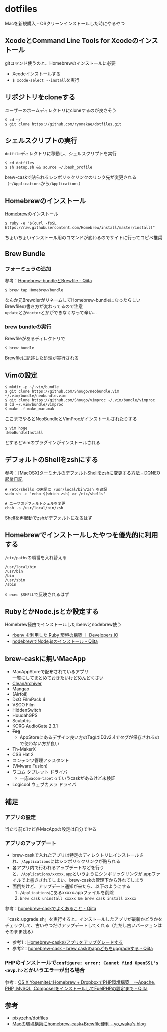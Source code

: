 dotfiles
=====

Macを新規購入・OSクリーンインストールした時にやるやつ


## XcodeとCommand Line Tools for Xcodeのインストール
gitコマンド使うのと、Homebrewのインストールに必要

* Xcodeインストールする
* `$ xcode-select --install`を実行


## リポジトリをcloneする
ユーザーのホームディレクトリにcloneするのが良さそう

    $ cd ~/
    $ git clone https://github.com/ryonakae/dotfiles.git


## シェルスクリプトの実行
`dotfile`ディレクトリに移動し、シェルスクリプトを実行

    $ cd dotfiles
    $ sh setup.sh && source ~/.bash_profile

brew-caskで貼られるシンボリックリンクのリンク先が変更される（`~/Applications`から`/Applications`）


## Homebrewのインストール
[Homebrew](http://brew.sh/index_ja.html)のインストール

    $ ruby -e "$(curl -fsSL https://raw.githubusercontent.com/Homebrew/install/master/install)"

ちょいちょいインストール用のコマンドが変わるのでサイトに行ってコピペ推奨


## Brew Bundle
### フォーミュラの追加
参考：[Homebrew-bundleとBrewfile - Qiita](http://qiita.com/mather314/items/900ae69eba8d6d980cb2)

    $ brew tap Homebrew/bundle

なんか元BrewdlerがリネームしてHomebrew-bundleになったらしい  
Brewfileの書き方が変わってるので注意  
`update`とか`doctor`とかができなくなって辛い…


### brew bundleの実行
Brewfileがあるディレクトリで

    $ brew bundle

Brewfileに記述した処理が実行される


## Vimの設定

    $ mkdir -p ~/.vim/bundle
    $ git clone https://github.com/Shougo/neobundle.vim ~/.vim/bundle/neobundle.vim
    $ git clone https://github.com/Shougo/vimproc ~/.vim/bundle/vimproc
    $ cd ~/.vim/bundle/vimproc
    $ make -f make_mac.mak

ここまでやるとNeoBundleとVimProcがインストールされたりする

    $ vim hoge
    :NeoBundleInstall

とするとVimのプラグインがインストールされる


## デフォルトのShellをzshにする
参考：[[MacOSX]ターミナルのデフォルトShellをzshに変更する方法 - DQNEO起業日記](http://dqn.sakusakutto.jp/2014/05/macosx_shell_chsh_zsh.html)

    # /etc/shells の末尾に /usr/local/bin/zsh を追記
    sudo sh -c 'echo $(which zsh) >> /etc/shells'

    # ユーザのデフォルトシェルを変更
    chsh -s /usr/local/bin/zsh
    
Shellを再起動でzshがデフォルトになるはず


## Homebrewでインストールしたやつを優先的に利用する
`/etc/paths`の順番を入れ替える

    /usr/local/bin
    /usr/bin
    /bin
    /usr/sbin
    /sbin

`$ exec $SHELL`で反映されるはず


## RubyとかNode.jsとか設定する
Homebrew経由でインストールしたrbenvとnodebrew使う

* [rbenv を利用した Ruby 環境の構築 ｜ Developers.IO](http://dev.classmethod.jp/server-side/language/build-ruby-environment-by-rbenv/)
* [nodebrewでNode.jsのインストール - Qiita](http://qiita.com/ombran/items/c59525e429c9c363325d)


## brew-caskに無いMacApp
* MacAppStoreで配布されているアプリ  
  一覧にしてまとめておきたいけどめんどくさい
* [CleanArchiver](https://www.sopht.jp/cleanarchiver/downloads.html)
* Mangao
* (Airfoil)
* DxO FilmPack 4
* VSCO Film
* HiddenSwitch
* HoudahGPS
* Sculptris
* KORG AudioGate 2.3.1
* ~~Tag~~
  - AppStoreにあるデザイン良い方のTagはID3v2.4でタグが保存されるので使わない方が良い
* Th-MakerX
* CSS Hat 2
* コンテンツ管理アシスタント
* (VMware Fusion)
* ワコム タブレット ドライバ
  - 一応`wacom-tabet`っていうcaskがあるけど未検証
* Logicool ウェブカメラ ドライバ


## 補足
### アプリの設定
当たり前だけど各MacAppの設定は自分でやる

### アプリのアップデート
* brew-caskで入れたアプリは特定のディレクトリにインストールされ、`/Applications`にはシンボリックリンクが貼られる
* 各アプリ内で行われるアップデートなどを行うと、`/Applications/xxxxx.app`というようにシンボリックリンクが.appファイルで上書きされてしまい、brew-caskの管理下から外れてしまう
* 面倒だけど、アップデート通知が来たら、以下のようにする
  1. `/Applications`にあるxxxxx.appファイルを削除
  2. `brew cask uninstall xxxxx && brew cask install xxxxx`

参考：[homebrew-caskでよくあること - Qiita](http://qiita.com/tienlen/items/1a50c7507c8f6454f6c6#2-8)

「cask_upgrade.sh」を実行すると、インストールしたアプリが最新かどうかをチェックして、古いやつだけアップデートしてくれる（ただし古いバージョンはそのまま残る）

* 参考1：[Homebrew-caskのアプリをアップグレードする](http://rcmdnk.github.io/blog/2014/09/01/computer-mac-homebrew/)
* 参考2：[homebrew-cask - brew caskのappどもをupgradeする - Qiita](http://qiita.com/2k0ri/items/9fe8d33a72dbfb15fe6b)

### PHPのインストールで`configure: error: Cannot find OpenSSL's <evp.h>`とかいうエラーが出る場合
参考：[OS X YosemiteにHomebrew + DropboxでPHP環境構築　〜Apache, PHP, MySQL, ComposerをインストールしてFuelPHPの設定まで - Qiita](http://qiita.com/saltyshiomix/items/aacb5f9635c0d3201174)


## 参考
* [pixyzehn/dotfiles](https://github.com/pixyzehn/dotfiles)
* [Macの環境構築にhomebrew-cask+Brewfile便利 - yo_waka's blog](http://waka.github.io/2014/1/19/homebrew_cask.html)
